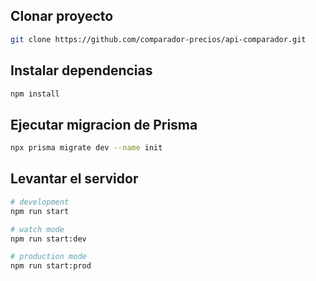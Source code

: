 ## Clonar proyecto

```bash
git clone https://github.com/comparador-precios/api-comparador.git
```

## Instalar dependencias

```bash
npm install
```

## Ejecutar migracion de Prisma

```bash
npx prisma migrate dev --name init
```

## Levantar el servidor

```bash
# development
npm run start

# watch mode
npm run start:dev

# production mode
npm run start:prod
```
